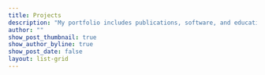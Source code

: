 ```yaml
---
title: Projects
description: "My portfolio includes publications, software, and educational resources."
author: ""
show_post_thumbnail: true
show_author_byline: true
show_post_date: false
layout: list-grid
---
```

